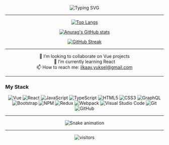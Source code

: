<div align="center">
  
![Typing SVG](https://readme-typing-svg.herokuapp.com?color=03A062&center=true&vCenter=true&width=600&lines=Hello+Friend%2C;I'm+ilkay.+A+Front-end+Engineer.;)

---
  
[![Top Langs](https://github-readme-stats.vercel.app/api/top-langs/?username=ilkaay&layout=compact&theme=radical)](https://github.com/anuraghazra/github-readme-stats)

[![Anurag's GitHub stats](https://github-readme-stats.vercel.app/api?username=ilkaay&show_icons=true&theme=radical)
](https://github.com/anuraghazra/github-readme-stats)
  
[![GitHub Streak](http://github-readme-streak-stats.herokuapp.com?user=ilkaay&theme=radical)](https://git.io/streak-stats)

---
👯 I’m looking to collaborate on Vue projects
<br/>
🌱 I’m currently learning React
<br/>
📫 How to reach me: ilkaay.yuksel@gmail.com

<!-- - 🌱 I’m currently learning GoLang -->
<!-- - 🤔 I’m looking for help with ... -->
<!-- - 💬 Ask me about ... -->
<!-- - ⚡ Fun fact: ... -->

---
<h3 align="left">My Stack</h3>
<p>
   <img alt="Vue" src="https://img.shields.io/badge/vuejs-%2335495e.svg?style=for-the-badge&logo=vuedotjs&logoColor=%234FC08D"></img>
   <img alt="React" src="https://img.shields.io/badge/react-%2320232a.svg?style=for-the-badge&logo=react&logoColor=%2361DAFB"></img>
   <img alt="JavaScript" src="https://img.shields.io/badge/javascript-%23323330.svg?style=for-the-badge&logo=javascript&logoColor=%23F7DF1E"></img>
   <img alt="TypeScript" src="https://img.shields.io/badge/typescript-%23007ACC.svg?style=for-the-badge&logo=typescript&logoColor=white"></img>
   <img alt="HTML5" src="https://img.shields.io/badge/html5-%23E34F26.svg?style=for-the-badge&logo=html5&logoColor=white"></img>
   <img alt="CSS3" src="https://img.shields.io/badge/css3-%231572B6.svg?style=for-the-badge&logo=css3&logoColor=white"></img>
   <img alt="GraphQL" src="https://img.shields.io/badge/-GraphQL-E10098?style=for-the-badge&logo=graphql&logoColor=white"></img>
   <img alt="Bootstrap" src="https://img.shields.io/badge/bootstrap-%23563D7C.svg?style=for-the-badge&logo=bootstrap&logoColor=white"></img>
   <img alt="NPM" src="https://img.shields.io/badge/NPM-%23000000.svg?style=for-the-badge&logo=npm&logoColor=white"></img>
   <img alt="Redux" src="https://img.shields.io/badge/redux-%23593d88.svg?style=for-the-badge&logo=redux&logoColor=white"></img>
   <img alt="Webpack" src="https://img.shields.io/badge/webpack-%238DD6F9.svg?style=for-the-badge&logo=webpack&logoColor=black"></img>
   <img alt="Visual Studio Code" src="https://img.shields.io/badge/Visual%20Studio%20Code-0078d7.svg?style=for-the-badge&logo=visual-studio-code&logoColor=white"></img>
   <img alt="Git" src="https://img.shields.io/badge/git-%23F05033.svg?style=for-the-badge&logo=git&logoColor=white"></img>
   <img alt="GitHub" src="https://img.shields.io/badge/github-%23121011.svg?style=for-the-badge&logo=github&logoColor=white"></img> 
</p>


---
  
![Snake animation](https://svgshare.com/i/_CU.svg)

---
![visitors](https://visitor-badge.laobi.icu/badge?page_id=ilkaay.ilkaay)
</div>
